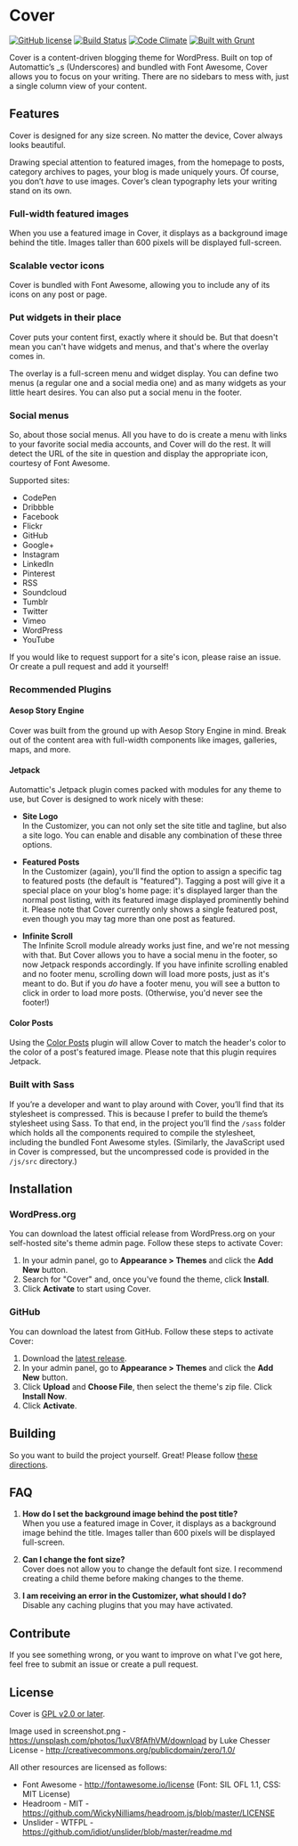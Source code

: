 # Cover
[![GitHub license](https://img.shields.io/badge/license-GPLv2-blue.svg)](https://github.com/peiche/cover/blob/master/LICENSE.txt)
[![Build Status](https://travis-ci.org/peiche/cover.svg?branch=master)](https://travis-ci.org/peiche/cover)
[![Code Climate](https://codeclimate.com/github/peiche/cover/badges/gpa.svg)](https://codeclimate.com/github/peiche/cover)
[![Built with Grunt](https://cdn.gruntjs.com/builtwith.svg)](http://gruntjs.com/)

Cover is a content-driven blogging theme for WordPress. Built on top of Automattic’s _s (Underscores) and bundled with Font Awesome, Cover allows you to focus on your writing. There are no sidebars to mess with, just a single column view of your content.

## Features

Cover is designed for any size screen. No matter the device, Cover always looks beautiful.

Drawing special attention to featured images, from the homepage to posts, category archives to pages, your blog is made uniquely yours. Of course, you don’t _have_ to use images. Cover’s clean typography lets your writing stand on its own.

### Full-width featured images

When you use a featured image in Cover, it displays as a background image behind the title. Images taller than 600 pixels will be displayed full-screen.

### Scalable vector icons

Cover is bundled with Font Awesome, allowing you to include any of its icons on any post or page.

### Put widgets in their place

Cover puts your content first, exactly where it should be. But that doesn't mean you can't have widgets and menus, and that's where the overlay comes in.

The overlay is a full-screen menu and widget display. You can define two menus (a regular one and a social media one) and as many widgets as your little heart desires. You can also put a social menu in the footer.

### Social menus

So, about those social menus. All you have to do is create a menu with links to your favorite social media accounts, and Cover will do the rest. It will detect the URL of the site in question and display the appropriate icon, courtesy of Font Awesome.

Supported sites:
- CodePen
- Dribbble
- Facebook
- Flickr
- GitHub
- Google+
- Instagram
- LinkedIn
- Pinterest
- RSS
- Soundcloud
- Tumblr
- Twitter
- Vimeo
- WordPress
- YouTube

If you would like to request support for a site's icon, please raise an issue. Or create a pull request and add it yourself!

### Recommended Plugins

#### Aesop Story Engine

Cover was built from the ground up with Aesop Story Engine in mind. Break out of the content area with full-width components like images, galleries, maps, and more.

#### Jetpack

Automattic's Jetpack plugin comes packed with modules for any theme to use, but Cover is designed to work nicely with these:

- **Site Logo**  
In the Customizer, you can not only set the site title and tagline, but also a site logo. You can enable and disable any combination of these three options.

- **Featured Posts**  
In the Customizer (again), you'll find the option to assign a specific tag to featured posts (the default is "featured"). Tagging a post will give it a special place on your blog's home page: it's displayed larger than the normal post listing, with its featured image displayed prominently behind it. Please note that Cover currently only shows a single featured post, even though you may tag more than one post as featured.

- **Infinite Scroll**  
The Infinite Scroll module already works just fine, and we're not messing with that. But Cover allows you to have a social menu in the footer, so now Jetpack responds accordingly. If you have infinite scrolling enabled and no footer menu, scrolling down will load more posts, just as it's meant to do. But if you _do_ have a footer menu, you will see a button to click in order to load more posts. (Otherwise, you'd never see the footer!)

#### Color Posts

Using the [Color Posts](https://wordpress.org/plugins/color-posts/) plugin will allow Cover to match the header's color to the color of a post's featured image. Please note that this plugin requires Jetpack.

### Built with Sass

If you’re a developer and want to play around with Cover, you’ll find that its stylesheet is compressed. This is because I prefer to build the theme’s stylesheet using Sass. To that end, in the project you’ll find the `/sass` folder which holds all the components required to compile the stylesheet, including the bundled Font Awesome styles. (Similarly, the JavaScript used in Cover is compressed, but the uncompressed code is provided in the `/js/src` directory.)

## Installation

### WordPress.org

You can download the latest official release from WordPress.org on your self-hosted site's theme admin page. Follow these steps to activate Cover:

1. In your admin panel, go to **Appearance > Themes** and click the **Add New** button.
2. Search for "Cover" and, once you've found the theme, click **Install**.
3. Click **Activate** to start using Cover.

### GitHub

You can download the latest from GitHub. Follow these steps to activate Cover:

1. Download the [latest release](https://github.com/peiche/cover/releases/latest).
2. In your admin panel, go to **Appearance > Themes** and click the **Add New** button.
3. Click **Upload** and **Choose File**, then select the theme's zip file. Click **Install Now**.
4. Click **Activate**.

## Building

So you want to build the project yourself. Great! Please follow [these directions](building.md).

## FAQ

1. **How do I set the background image behind the post title?**  
   When you use a featured image in Cover, it displays as a background image behind the title. Images taller than 600 pixels will be displayed full-screen.

2. **Can I change the font size?**  
   Cover does not allow you to change the default font size. I recommend creating a child theme before making changes to the theme.

3. **I am receiving an error in the Customizer, what should I do?**  
   Disable any caching plugins that you may have activated.

## Contribute

If you see something wrong, or you want to improve on what I've got here, feel free to submit an issue or create a pull request.

## License

Cover is [GPL v2.0 or later](LICENSE.txt).

Image used in screenshot.png - https://unsplash.com/photos/1uxV8fAfhVM/download by Luke Chesser  
License - http://creativecommons.org/publicdomain/zero/1.0/  

All other resources are licensed as follows:

* Font Awesome - http://fontawesome.io/license (Font: SIL OFL 1.1, CSS: MIT License)
* Headroom - MIT - https://github.com/WickyNilliams/headroom.js/blob/master/LICENSE  
* Unslider - WTFPL - https://github.com/idiot/unslider/blob/master/readme.md
